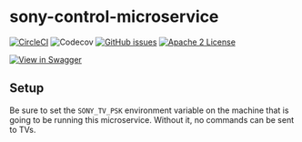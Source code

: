 # sony-control-microservice
[![CircleCI](https://img.shields.io/circleci/project/byuoitav/sony-control-microservice.svg)](https://circleci.com/gh/byuoitav/sony-control-microservice) ![Codecov](https://img.shields.io/codecov/c/github/byuoitav/sony-control-microservice.svg) [![GitHub issues](https://img.shields.io/github/issues/byuoitav/sony-control-microservice/shields.svg)](https://github.com/byuoitav/sony-control-microservice/issues) [![Apache 2 License](https://img.shields.io/hexpm/l/plug.svg)](https://raw.githubusercontent.com/byuoitav/sony-control-microservice/master/LICENSE)

[![View in Swagger](http://jessemillar.github.io/view-in-swagger-button/button.svg)](http://byuoitav.github.io/swagger-ui/?url=https://raw.githubusercontent.com/byuoitav/sony-control/master/swagger.json)


## Setup
Be sure to set the `SONY_TV_PSK` environment variable on the machine that is going to be running this microservice. Without it, no commands can be sent to TVs.
